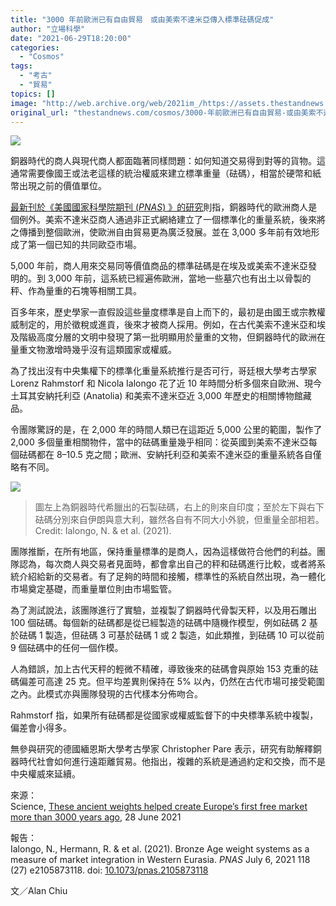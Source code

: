 ```yaml
---
title: "3000 年前歐洲已有自由貿易　或由美索不達米亞傳入標準砝碼促成"
author: "立場科學"
date: "2021-06-29T18:20:00"
categories:
  - "Cosmos"
tags:
  - "考古"
  - "貿易"
topics: []
image: "http://web.archive.org/web/2021im_/https://assets.thestandnews.com/media/photos/11-1220copy_9NoYh.png"
original_url: "thestandnews.com/cosmos/3000-年前歐洲已有自由貿易-或由美索不達米亞傳入標準砝碼促成"
---
```

![](http://web.archive.org/web/2021im_/https://assets.thestandnews.com/media/photos/11-1220copy_9NoYh.png)

銅器時代的商人與現代商人都面臨著同樣問題：如何知道交易得到對等的貨物。這通常需要像國王或法老這樣的統治權威來建立標準重量（砝碼），相當於硬幣和紙幣出現之前的價值單位。

[最新刊於《美國國家科學院期刊 (_PNAS_) 》的研究](http://web.archive.org/web/20211229132410/https://doi.org/10.1073/pnas.2105873118)則指，銅器時代的歐洲商人是個例外。美索不達米亞商人通過非正式網絡建立了一個標準化的重量系統，後來將之傳播到整個歐洲，使歐洲自由貿易更為廣泛發展。並在 3,000 多年前有效地形成了第一個已知的共同歐亞市場。

5,000 年前，商人用來交易同等價值商品的標準砝碼是在埃及或美索不達米亞發明的。到 3,000 年前，這系統已經遍佈歐洲，當地一些墓穴也有出土以骨製的秤、作為量重的石塊等相關工具。

百多年來，歷史學家一直假設這些量度標準是自上而下的，最初是由國王或宗教權威制定的，用於徵稅或進貢，後來才被商人採用。例如，在古代美索不達米亞和埃及階級高度分層的文明中發現了第一批明顯用於量重的文物，但銅器時代的歐洲在量重文物激增時幾乎沒有這類國家或權威。

為了找出沒有中央集權下的標準化重量系統推行是否可行，哥廷根大學考古學家 Lorenz Rahmstorf 和 Nicola Ialongo 花了近 10 年時間分析多個來自歐洲、現今土耳其安納托利亞 (Anatolia) 和美索不達米亞近 3,000 年歷史的相關博物館藏品。

令團隊驚訝的是，在 2,000 年的時間人類已在這距近 5,000 公里的範圍，製作了 2,000 多個量重相關物件，當中的砝碼重量幾乎相同：從英國到美索不達米亞每個砝碼都在 8–10.5 克之間；歐洲、安納托利亞和美索不達米亞的重量系統各自僅略有不同。

![](http://web.archive.org/web/2021im_/https://assets.thestandnews.com/media/photos/F1.large_y83v3.jpg)
> 圖左上為銅器時代希臘出的石製砝碼，右上的則來自印度；至於左下與右下砝碼分別來自伊朗與意大利，雖然各自有不同大小外貌，但重量全部相若。 Credit: Ialongo, N. & et al. (2021).

團隊推斷，在所有地區，保持重量標準的是商人，因為這樣做符合他們的利益。團隊認為，每次商人與交易者見面時，都會拿出自己的秤和砝碼進行比較，或者將系統介紹給新的交易者。有了足夠的時間和接觸，標準性的系統自然出現，為一體化市場奠定基礎，而重量單位則由市場監管。

為了測試說法，該團隊進行了實驗，並複製了銅器時代骨製天秤，以及用石雕出 100 個砝碼。每個新的砝碼都是從已經製造的砝碼中隨機作模型，例如砝碼 2 基於砝碼 1 製造，但砝碼 3 可基於砝碼 1 或 2 製造，如此類推，到砝碼 10 可以從前 9 個砝碼中的任何一個作模。

人為錯誤，加上古代天秤的輕微不精確，導致後來的砝碼會與原始 153 克重的砝碼偏差可高達 25 克。但平均差異則保持在 5% 以內，仍然在古代市場可接受範圍之內。此模式亦與團隊發現的古代樣本分佈吻合。

Rahmstorf 指，如果所有砝碼都是從國家或權威監督下的中央標準系統中複製，偏差會小得多。

無參與研究的德國緬恩斯大學考古學家 Christopher Pare 表示，研究有助解釋銅器時代社會如何進行遠距離貿易。他指出，複雜的系統是通過約定和交換，而不是中央權威來延續。

來源：  
Science, [These ancient weights helped create Europe’s first free market more than 3000 years ago](http://web.archive.org/web/20211229132410/https://www.sciencemag.org/news/2021/06/these-ancient-weights-helped-create-europe-s-first-free-market-more-3000-years-ago), 28 June 2021

報告：  
Ialongo, N., Hermann, R. & et al. (2021). Bronze Age weight systems as a measure of market integration in Western Eurasia. _PNAS_ July 6, 2021 118 (27) e2105873118. doi: [10.1073/pnas.2105873118](http://web.archive.org/web/20211229132410/https://doi.org/10.1073/pnas.2105873118)

文／Alan Chiu